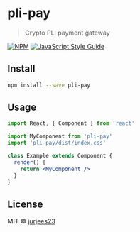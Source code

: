 # pli-pay

> Crypto PLI payment gateway 

[![NPM](https://img.shields.io/npm/v/pli-pay.svg)](https://www.npmjs.com/package/pli-pay) [![JavaScript Style Guide](https://img.shields.io/badge/code_style-standard-brightgreen.svg)](https://standardjs.com)

## Install

```bash
npm install --save pli-pay
```

## Usage

```jsx
import React, { Component } from 'react'

import MyComponent from 'pli-pay'
import 'pli-pay/dist/index.css'

class Example extends Component {
  render() {
    return <MyComponent />
  }
}
```

## License

MIT © [jurjees23](https://github.com/jurjees23)
